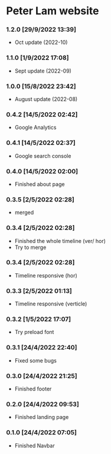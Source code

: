 # Peter Lam website

### 1.2.0 [29/9/2022 13:39]

- Oct update (2022-10)

### 1.1.0 [1/9/2022 17:08]

- Sept update (2022-09)

### 1.0.0 [15/8/2022 23:42]

- August update (2022-08)

### 0.4.2 [14/5/2022 02:42]

- Google Analytics

### 0.4.1 [14/5/2022 02:37]

- Google search console

### 0.4.0 [14/5/2022 02:00]

- Finished about page

### 0.3.5 [2/5/2022 02:28]

- merged

### 0.3.4 [2/5/2022 02:28]

- Finished the whole timeline (ver/ hor)
- Try to merge

### 0.3.4 [2/5/2022 02:28]

- Timeline responsive (hor)

### 0.3.3 [2/5/2022 01:13]

- Timeline responsive (verticle)

### 0.3.2 [1/5/2022 17:07]

- Try preload font

### 0.3.1 [24/4/2022 22:40]

- Fixed some bugs

### 0.3.0 [24/4/2022 21:25]

- Finished footer

### 0.2.0 [24/4/2022 09:53]

- Finished landing page
 
### 0.1.0 [24/4/2022 07:05]

- Finished Navbar